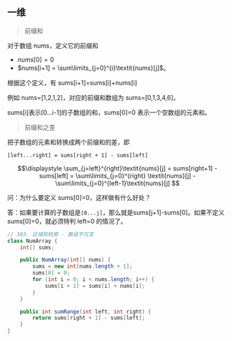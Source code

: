 ## 一维

> 前缀和

对于数组 nums，定义它的前缀和 

- $nums[0]=0$
- $nums[i+1] = \sum\limits_{j=0}^{i}\textit{nums}[j]$。

根据这个定义，有 sums[i+1]=sums[i]+nums[i]

例如 nums=[1,2,1,2]，对应的前缀和数组为 sums=[0,1,3,4,6]。

sums[i]表示[0...i-1]的子数组的和，sums[0]=0 表示一个空数组的元素和。

> 前缀和之差

把子数组的元素和转换成两个前缀和的差，即

`[left...right] = sums[right + 1] - sums[left]`

$$\displaystyle \sum_{j=left}^{right}\textit{nums}[j] = sums[right+1] - sums[left] = \sum\limits_{j=0}^{right} \textit{nums}[j] - \sum\limits_{j=0}^{left-1}\textit{nums}[j] $$


问：为什么要定义 sums[0]=0，这样做有什么好处？

答：如果要计算的子数组是`[0...j]`，那么就是sums[j+1]-sums[0]。如果不定义 sums[0]=0，就必须特判 left=0 的情况了。

```java
// 303. 区域和检索 - 数组不可变
class NumArray {
    int[] sums;

    public NumArray(int[] nums) {
        sums = new int[nums.length + 1];
        sums[0] = 0;
        for (int i = 0; i < nums.length; i++) {
            sums[i + 1] = sums[i] + nums[i];
        }
    }

    public int sumRange(int left, int right) {
        return sums[right + 1] - sums[left];
    }
}
```